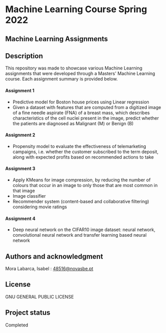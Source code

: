 # Machine Learning Course Spring 2022



## Machine Learning Assignments 


## Description
This repository was made to showcase various Machine Learning assignments that were developed through a Masters' Machine Learning course. Each assignment summary is provided below.

#### **Assignment 1** 
 - Predictive model for Boston house prices using Linear regression 
 - Given a dataset with features that are computed from a digitized image of a fine needle aspirate (FNA) of a breast mass, which describes characteristics of the cell nuclei present in the image, predict whether the patients are diagnosed as Malignant (M) or Benign (B)
#### **Assignment 2**
 - Propensity model to evaluate the effectiveness of telemarketing campaigns, i.e. whether the customer subscribed to the term deposit, along with expected profits based on recommended actions to take
#### **Assignment 3**
 - Apply KMeans for image compression, by reducing the number of colours that occur in an image to only those that are most common in that image
 - Image classifier
 - Recommender system (content-based and collaborative filtering) considering movie ratings
#### **Assignment 4** 
 -  Deep neural network on the CIFAR10 image dataset: neural network, convolutional neural network and transfer learning based neural network

## Authors and acknowledgment
Mora Labarca, Isabel : 48516@novasbe.pt

## License
GNU GENERAL PUBLIC LICENSE

## Project status
Completed
